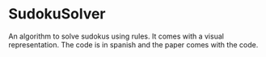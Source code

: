 # SudokuSolver
An algorithm to solve sudokus using rules. It comes with a visual representation.
The code is in spanish and the paper comes with the code.
